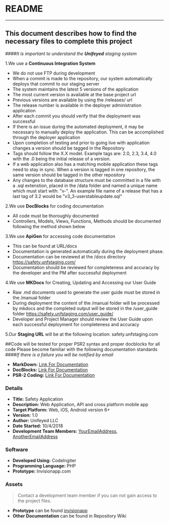 # README #
___


## This document describes how to find the necessary files to complete this project
####_It is important to understand the __Unifeyed__ staging system_

1.We use a __Continuous Integration System__

* We do not use FTP during development
* When a commit is made to the repository, our system automatically deploys that commit to our staging server
* The system maintains the latest 5 versions of the application
* The most current version is available at the base project url
* Previous versions are available by using the /releases/<releasenumber> url
* The release number is available in the deployer administration application 
* After each commit you should verify that the deployment was successful
* If there is an issue during the automated deployment, it may be necessary to manually deploy the application.  This can be accomplished through the deployer application
* Upon completion of testing and prior to going live with application changes a version should be tagged in the Repository
* Tags should follow the X.X model.  Example tags are: 2.0, 2.3, 3.4, 4.0 with the .0 being the initial release of a version.
* If a web application also has a matching mobile application these tags need to stay in sync.  When a version is tagged in one repository, the same version should be tagged in the other repository
* Any changes to the database structure must be committed in a file with a .sql extenstion, placed in the /data folder and named a unique name which must start with: "v<next untagged release number>-".  An example file name of a release that has a last tag of 3.2 would be "v3_3-userstableupdate.sql"

2.We use __DocBlocks__ for coding documentation

* All code must be thoroughly documented
* Controllers, Models, Views, Functions, Methods should be documented following the method shown below

3.We use __ApiGen__ for accessing code documentation

* This can be found at URL/docs
* Documentation is generated automatically during the deployment phase.  
* Documentation can be reviewed at the /docs directory https://safety.unfstaging.com/
* Documentation should be reviewed for completeness and accuracy by the developer and the PM after successful deployment

4.We use __MKDocs__ for Creating, Updating and Accessing our User Guide

* Raw .md documents used to generate the user guide must be stored in the /manual folder
* During deployment the content of the /manual folder will be processed by mkdocs and the completed output will be stored in the /user_guide folder https://safety.unfstaging.com/user_guide/
* Developer and Project Manager should review the User Guide upon each successful deployment for completeness and accuracy

5.Our __Staging URL__ will be at the following location: safety.unfstaging.com

##Code will be tested for proper PSR2 syntax and proper docblocks for all code
Please become familiar with the following documentation standards
####_If there is a failure you will be notified by email_


* __MarkDown:__ [Link For Documentation](https://guides.github.com/features/mastering-markdown/#examples)
* __DocBlocks:__ [Link For Documentation](https://phpdoc.org/docs/latest/guides/docblocks.html)
* __PSR-2 Coding:__ [Link For Documentation](https://github.com/php-fig/fig-standards/blob/master/accepted/PSR-2-coding-style-guide.md)



### Details ###

* __Title:__ Safety Application
* __Description:__  Web Application, API and cross platform mobile app
* __Target Platform:__ Web, iOS, Android version 6+
* __Version:__ 1.0
* __Author:__ Unifeyed LLC
* __Date Started:__ 10/4/2018
* __Development Team Members:__  [YourEmailAddress](mailto:you@unifeyed.com), [AnotherEmailAddress](mailto:yourself@unifeyed.com)

### Software ###

* __Developed Using:__ CodeIngiter
* __Programming Language:__ PHP
* __Prototype:__ Invisionapp.com

### Assets ###

>Contact a development team member if you can not gain access to the project files.

* __Prototype__ can be found [invisionapp](https://invis.io/HDN4EBXENYX#/309980738_Login)
* __Other Documentation__ can be found in Repository Wiki